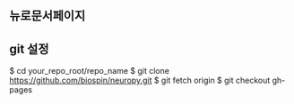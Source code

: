 ## 뉴로문서페이지

## git 설정
$ cd your_repo_root/repo_name
$ git clone https://github.com/biospin/neuropy.git
$ git fetch origin
$ git checkout gh-pages
